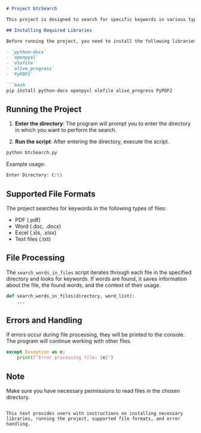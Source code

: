 
```markdown
# Project btcSearch

This project is designed to search for specific keywords in various types of files within the specified directory.

## Installing Required Libraries

Before running the project, you need to install the following libraries using `pip install`:

- `python-docx`
- `openpyxl`
- `olefile`
- `alive_progress`
- `PyPDF2`

```bash
pip install python-docx openpyxl olefile alive_progress PyPDF2
```

## Running the Project

1. **Enter the directory**: The program will prompt you to enter the directory in which you want to perform the search.

2. **Run the script**: After entering the directory, execute the script.

```python
python btcSearch.py
```

Example usage:

```bash
Enter Directory: C:\\
```

## Supported File Formats

The project searches for keywords in the following types of files:

- PDF (.pdf)
- Word (.doc, .docx)
- Excel (.xls, .xlsx)
- Text files (.txt)

## File Processing

The `search_words_in_files` script iterates through each file in the specified directory and looks for keywords. If words are found, it saves information about the file, the found words, and the context of their usage.

```python
def search_words_in_files(directory, word_list):
    ...
```

## Errors and Handling

If errors occur during file processing, they will be printed to the console. The program will continue working with other files.

```python
except Exception as e:
    print(f"Error processing file: {e}")
```

## Note

Make sure you have necessary permissions to read files in the chosen directory.

```

This text provides users with instructions on installing necessary libraries, running the project, supported file formats, and error handling.
